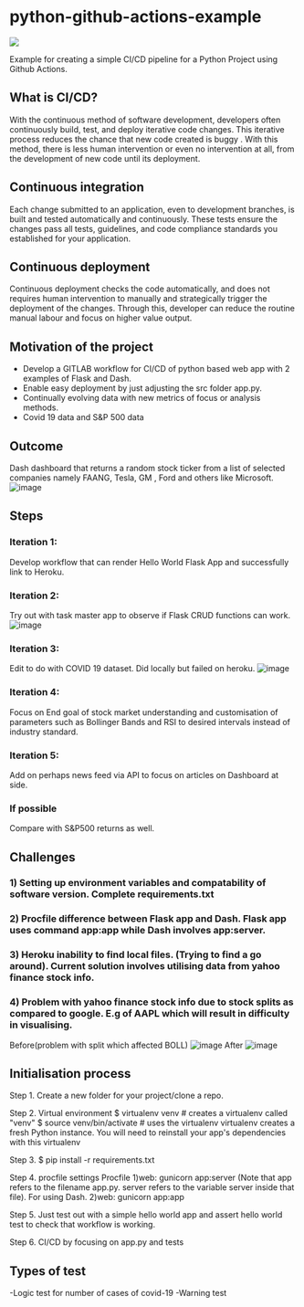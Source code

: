 # python-github-actions-example

![](https://github.com/nikhilkumarsingh/python-github-actions-example/workflows/Python%20application/badge.svg)

Example for creating a simple CI/CD pipeline for a Python Project using Github Actions.

## What is CI/CD?
With the continuous method of software development, developers often continuously build, test, and deploy iterative code changes. This iterative process reduces the chance that new code created is  buggy . With this method, there is less human intervention or even no intervention at all, from the development of new code until its deployment.

## Continuous integration
Each change submitted to an application, even to development branches, is built and tested automatically and continuously. These tests ensure the changes pass all tests, guidelines, and code compliance standards you established for your application.

## Continuous deployment
Continuous deployment checks the code automatically, and does not requires human intervention to manually and strategically trigger the deployment of the changes. Through this, developer can reduce the routine manual labour and focus on higher value output.

## Motivation of the project
- Develop a GITLAB workflow for CI/CD of python based web app with 2 examples of Flask and Dash.
- Enable easy deployment by just adjusting the src folder app.py.
- Continually evolving data with new metrics of focus or analysis methods.
- Covid 19 data and S&P 500 data

## Outcome
Dash dashboard that returns a random stock ticker from a list of selected companies namely FAANG, Tesla, GM , Ford and others like Microsoft.
![image](screenshots/Tesla_stock_ticker_example.JPG)

## Steps
### Iteration 1:
Develop workflow that can render Hello World Flask App and successfully link to Heroku.
### Iteration 2:
Try out with task master app to observe if Flask CRUD functions can work.
![image](screenshots/Task_CRUD_practice.JPG)
### Iteration 3: 
Edit to do with COVID 19 dataset. Did locally but failed on heroku.
![image](screenshots/Covid_data.JPG)
### Iteration 4:
Focus on End goal of stock market understanding and customisation of parameters such as Bollinger Bands and RSI to desired intervals instead of industry standard.
### Iteration 5:
Add on perhaps news feed via API to focus on articles on Dashboard at side.
### If possible
Compare with S&P500 returns as well.
## Challenges
### 1) Setting up environment variables and compatability of software version. Complete requirements.txt

### 2) Procfile difference between Flask app and Dash. Flask app uses command app:app while Dash involves app:server.
### 3) Heroku inability to find local files. (Trying to find a go around). Current solution involves utilising data from yahoo finance stock info.

### 4) Problem with yahoo finance stock info due to stock splits as compared to google. E.g of AAPL which will result in difficulty in visualising.
Before(problem with split which affected BOLL)
![image](screenshots/AAPL_Boll_bands_pre_update.JPG)
After
![image](screenshots/Updated_boll_bands.JPG)

## Initialisation process
Step 1. Create a new folder for your project/clone a repo.

Step 2. Virtual environment
$ virtualenv venv # creates a virtualenv called "venv"
$ source venv/bin/activate # uses the virtualenv
virtualenv creates a fresh Python instance. You will need to reinstall your app's dependencies with this virtualenv

Step 3. $ pip install -r requirements.txt

Step 4. procfile settings
Procfile
1)web: gunicorn app:server
(Note that app refers to the filename app.py. server refers to the variable server inside that file).
For using Dash.
2)web: gunicorn app:app

Step 5. Just test out with a simple hello world app and assert hello world test to check that workflow is working.

Step 6. CI/CD by focusing on app.py and tests

## Types of test
-Logic test for number of cases of covid-19
-Warning test
